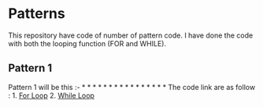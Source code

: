 # Patterns

This repository have code of number of pattern code. I have done the code with both the looping function (FOR and WHILE).

## Pattern 1
Pattern 1 will be this :-   * * * *
                            * * * *
                            * * * *
                            * * * *
The code link are as follow :
    1. [For Loop](https://github.com/INVINCIBLE06/Patterns/blob/main/Pattern/Pattern%201/for%20loop.cpp)
    2. [While Loop](https://github.com/INVINCIBLE06/Patterns/blob/main/Pattern/Pattern%201/while%20loop.cpp)
